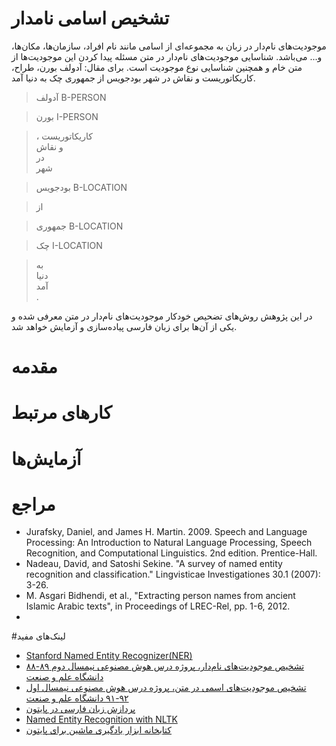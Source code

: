 # تشخیص اسامی نامدار
موجودیت‌های نام‌دار در زبان به مجموعه‌ای از اسامی مانند نام افراد، سازمان‌ها، مکان‌ها،  و... می‌باشد. شناسایی موجودیت‌های نام‌دار در متن مسئله پیدا کردن این موجودیت‌ها از متن خام و همچنین شناسایی نوع موجودیت است.
برای مقال:
آدولف بورن، طراح، کاریکاتوریست و نقاش در شهر بودجویس از جمهوری چک به دنیا آمد.

> آدولف		B-PERSON

> بورن		I-PERSON

> ،
> کاریکاتوریست	
> و	
> نقاش	
> در	
> شهر	

> بودجویس		B-LOCATION

> از	

> جمهوری		B-LOCATION

> چک	I-LOCATION

> به	
> دنیا	
> آمد	
> .	

در این پژوهش روش‌های تضحیص خودکار موجودیت‌های نام‌دار در متن معرفی شده و یکی از آن‌ها برای زبان فارسی پیاده‌سازی و آزمایش خواهد شد.

# مقدمه

# کارهای مرتبط

# آزمایش‌ها

# مراجع
+ Jurafsky, Daniel, and James H. Martin. 2009. Speech and Language Processing: An Introduction to Natural Language Processing, Speech Recognition, and Computational Linguistics. 2nd edition. Prentice-Hall.
+ Nadeau, David, and Satoshi Sekine. "A survey of named entity recognition and classification." Lingvisticae Investigationes 30.1 (2007): 3-26.
+ M. Asgari Bidhendi, et al., "Extracting person names from ancient Islamic Arabic texts", in Proceedings of LREC-Rel, pp. 1-6, 2012.
+ 

#لینک‌های مفید
+ [Stanford Named Entity Recognizer(NER)](http://nlp.stanford.edu/software/CRF-NER.shtml)
+ [تشخیص موجودیت‌های نام‌دار، پروژه درس هوش مصنوعی نیمسال دوم ۸۹-۸۸ دانشگاه علم و صنعت](http://bayanbox.ir/id/6189680504542343855?download)
+ [تشخیص موجودیت‌های اسمی در متن، پروژه درس هوش مصنوعی نیمسال اول ۹۲-۹۱ دانشگاه علم و صنعت](http://bayanbox.ir/id/1685090304266467232?download)
+ [پردازش زبان فارسی در پایتون](http://www.sobhe.ir/hazm)
+ [Named Entity Recognition with NLTK](http://nltk.org/book/ch07.html#named_entity_recognition_index_term)
+ [کتابخانه ابزار یادگیری ماشین برای پایتون](http://scikit-learn.org/stable/)
